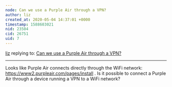 ```yaml
---
node: Can we use a Purple Air through a VPN? 
author: liz
created_at: 2020-05-04 14:37:01 +0000
timestamp: 1588603021
nid: 23504
cid: 26751
uid: 7
---
```




[liz](../profile/liz) replying to: [Can we use a Purple Air through a VPN? ](../notes/stevie/04-28-2020/can-we-use-a-purple-air-through-a-vpn)

----
Looks like Purple Air connects directly through the WiFi network: https://www2.purpleair.com/pages/install . 
Is it possible to connect a Purple Air through a device running a VPN to a WiFi network?